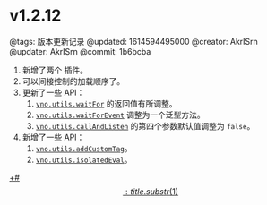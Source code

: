 # v1.2.12

@tags: 版本更新记录
@updated: 1614594495000
@creator: AkrISrn
@updater: AkrISrn
@commit: 1b6bcba

1. 新增了两个 [](/zh/docs/dayjs.md "#") 插件。
1. 可以间接控制[](/zh/docs/custom-script.md "#")的加载顺序了。
1. 更新了一些 API：
    1. [`vno.utils.waitFor`](/zh/api/utils.md "#h2-15") 的返回值有所调整。
    1. [`vno.utils.waitForEvent`](/zh/api/utils.md "#h2-16") 调整为一个泛型方法。
    1. [`vno.utils.callAndListen`](/zh/api/utils.md "#h2-18") 的第四个参数默认值调整为 `false`。
1. 新增了一些 API：
    1. [`vno.utils.addCustomTag`](/zh/api/utils.md "#h2-10")。
    1. [`vno.utils.isolatedEval`](/zh/api/utils.md "#h2-12")。

[+#$$: title.substr(1) $$](/zh/releases/download.md)
